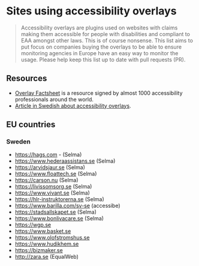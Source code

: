 # Sites using accessibility overlays
> Accessibility overlays are plugins used on websites with claims making them accessible for people with disabilities and compliant to EAA amongst other laws. This is of course nonsense.
> This list aims to put focus on companies buying the overlays to be able to ensure monitoring agencies in Europe have an easy way to monitor the usage.
> Please help keep this list up to date with pull requests (PR).

## Resources
- [Overlay Factsheet](https://overlayfactsheet.com/en/#what-is-a-web-accessibility-overlay) is a resource signed by almost 1000 accessibility professionals around the world.
- [Article in Swedish about accessibility overlays](https://webperf.se/articles/t12toverlagg/).

## EU countries

### Sweden
-  https://hags.com - (Selma)
-  https://www.hederaassistans.se (Selma)
-  https://arvidsjaur.se (Selma)
-  https://www.floattech.se (Selma)
-  https://carson.nu (Selma)
-  https://livissomsorg.se (Selma)
-  https://www.vivant.se (Selma)
-  https://hlr-instruktorerna.se (Selma)
-  https://www.barilla.com/sv-se (accessibe)
-  https://stadsallskapet.se (Selma)
-  https://www.bonlivacare.se (Selma)
-  https://wgp.se
-  https://www.basket.se
-  https://www.olofstromshus.se
-  https://www.hudikhem.se
-  https://bizmaker.se
-  http://zara.se (EqualWeb)
